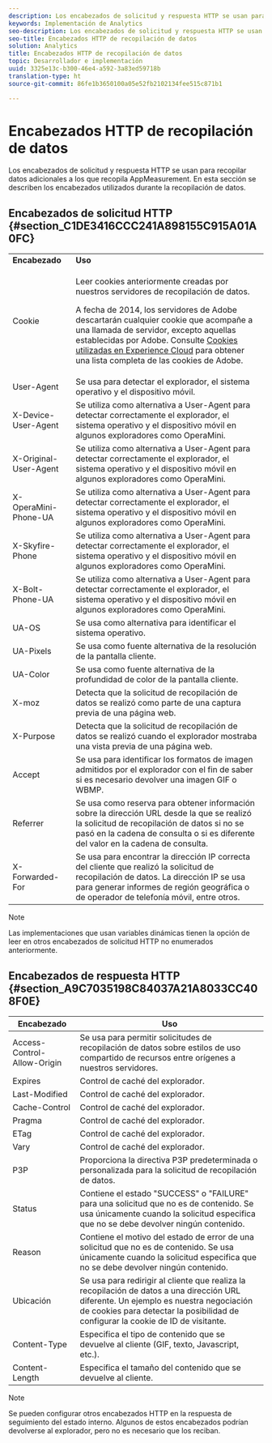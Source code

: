 ```yaml
---
description: Los encabezados de solicitud y respuesta HTTP se usan para recopilar datos adicionales a los que recopila AppMeasurement. En esta sección se describen los encabezados utilizados durante la recopilación de datos.
keywords: Implementación de Analytics
seo-description: Los encabezados de solicitud y respuesta HTTP se usan para recopilar datos adicionales a los que recopila AppMeasurement. En esta sección se describen los encabezados utilizados durante la recopilación de datos.
seo-title: Encabezados HTTP de recopilación de datos
solution: Analytics
title: Encabezados HTTP de recopilación de datos
topic: Desarrollador e implementación
uuid: 3325e13c-b300-46e4-a592-3a83ed59718b
translation-type: ht
source-git-commit: 86fe1b3650100a05e52fb2102134fee515c871b1

---
```



# Encabezados HTTP de recopilación de datos

Los encabezados de solicitud y respuesta HTTP se usan para recopilar datos adicionales a los que recopila AppMeasurement. En esta sección se describen los encabezados utilizados durante la recopilación de datos.

## Encabezados de solicitud HTTP {#section_C1DE3416CCC241A898155C915A01A0FC}

<table id="table_84D1F4B54ABE4423A2EBE840C49D3876"> 
 <tbody> 
  <tr> 
   <td> <b>Encabezado</b> </td> 
   <td> <b>Uso</b> </td> 
  </tr> 
  <tr> 
   <td> Cookie </td> 
   <td> <p>Leer cookies anteriormente creadas por nuestros servidores de recopilación de datos. </p> <p> A fecha de 2014, los servidores de Adobe descartarán cualquier cookie que acompañe a una llamada de servidor, excepto aquellas establecidas por Adobe. Consulte <a href="https://marketing.adobe.com/resources/help/es_ES/whitepapers/cookies/" format="https" scope="external">Cookies utilizadas en Experience Cloud</a> para obtener una lista completa de las cookies de Adobe. </p> </td> 
  </tr> 
  <tr> 
   <td> User-Agent </td> 
   <td> Se usa para detectar el explorador, el sistema operativo y el dispositivo móvil. </td> 
  </tr> 
  <tr> 
   <td> X-Device-User-Agent </td> 
   <td> Se utiliza como alternativa a User-Agent para detectar correctamente el explorador, el sistema operativo y el dispositivo móvil en algunos exploradores como OperaMini. </td> 
  </tr> 
  <tr> 
   <td> X-Original-User-Agent </td> 
   <td> Se utiliza como alternativa a User-Agent para detectar correctamente el explorador, el sistema operativo y el dispositivo móvil en algunos exploradores como OperaMini. </td> 
  </tr> 
  <tr> 
   <td> X-OperaMini-Phone-UA </td> 
   <td> Se utiliza como alternativa a User-Agent para detectar correctamente el explorador, el sistema operativo y el dispositivo móvil en algunos exploradores como OperaMini. </td> 
  </tr> 
  <tr> 
   <td> X-Skyfire-Phone </td> 
   <td> Se utiliza como alternativa a User-Agent para detectar correctamente el explorador, el sistema operativo y el dispositivo móvil en algunos exploradores como OperaMini. </td> 
  </tr> 
  <tr> 
   <td> X-Bolt-Phone-UA </td> 
   <td> Se utiliza como alternativa a User-Agent para detectar correctamente el explorador, el sistema operativo y el dispositivo móvil en algunos exploradores como OperaMini. </td> 
  </tr> 
  <tr> 
   <td> UA-OS </td> 
   <td> Se usa como alternativa para identificar el sistema operativo. </td> 
  </tr> 
  <tr> 
   <td> UA-Pixels </td> 
   <td> Se usa como fuente alternativa de la resolución de la pantalla cliente. </td> 
  </tr> 
  <tr> 
   <td> UA-Color </td> 
   <td> Se usa como fuente alternativa de la profundidad de color de la pantalla cliente. </td> 
  </tr> 
  <tr> 
   <td> X-moz </td> 
   <td> Detecta que la solicitud de recopilación de datos se realizó como parte de una captura previa de una página web. </td> 
  </tr> 
  <tr> 
   <td> X-Purpose </td> 
   <td> Detecta que la solicitud de recopilación de datos se realizó cuando el explorador mostraba una vista previa de una página web. </td> 
  </tr> 
  <tr> 
   <td> Accept </td> 
   <td> Se usa para identificar los formatos de imagen admitidos por el explorador con el fin de saber si es necesario devolver una imagen GIF o WBMP. </td> 
  </tr> 
  <tr> 
   <td> Referrer </td> 
   <td> Se usa como reserva para obtener información sobre la dirección URL desde la que se realizó la solicitud de recopilación de datos si no se pasó en la cadena de consulta o si es diferente del valor en la cadena de consulta. </td> 
  </tr> 
  <tr> 
   <td> X-Forwarded-For </td> 
   <td> Se usa para encontrar la dirección IP correcta del cliente que realizó la solicitud de recopilación de datos. La dirección IP se usa para generar informes de región geográfica o de operador de telefonía móvil, entre otros. </td> 
  </tr> 
 </tbody> 
</table>

>[!NOTE]
>
>Las implementaciones que usan variables dinámicas tienen la opción de leer en otros encabezados de solicitud HTTP no enumerados anteriormente.

## Encabezados de respuesta HTTP {#section_A9C7035198C84037A21A8033CC408F0E}

| **Encabezado** | **Uso** |
|---|---|
| Access-Control-Allow-Origin | Se usa para permitir solicitudes de recopilación de datos sobre estilos de uso compartido de recursos entre orígenes a nuestros servidores. |
| Expires | Control de caché del explorador. |
| Last-Modified | Control de caché del explorador. |
| Cache-Control | Control de caché del explorador. |
| Pragma | Control de caché del explorador. |
| ETag | Control de caché del explorador. |
| Vary | Control de caché del explorador. |
| P3P | Proporciona la directiva P3P predeterminada o personalizada para la solicitud de recopilación de datos. |
| Status | Contiene el estado "SUCCESS" o "FAILURE" para una solicitud que no es de contenido. Se usa únicamente cuando la solicitud especifica que no se debe devolver ningún contenido. |
| Reason | Contiene el motivo del estado de error de una solicitud que no es de contenido. Se usa únicamente cuando la solicitud especifica que no se debe devolver ningún contenido. |
| Ubicación | Se usa para redirigir al cliente que realiza la recopilación de datos a una dirección URL diferente. Un ejemplo es nuestra negociación de cookies para detectar la posibilidad de configurar la cookie de ID de visitante. |
| Content-Type | Especifica el tipo de contenido que se devuelve al cliente (GIF, texto, Javascript, etc.). |
| Content-Length | Especifica el tamaño del contenido que se devuelve al cliente. |

>[!NOTE]
>
>Se pueden configurar otros encabezados HTTP en la respuesta de seguimiento del estado interno. Algunos de estos encabezados podrían devolverse al explorador, pero no es necesario que los reciban.
